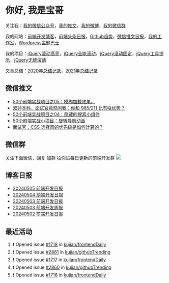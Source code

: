 
# 你好, 我是宝哥

关注我：[我的微信公众号](https://open.weixin.qq.com/qr/code?username=caibaojian_com)，[我的推文](https://weixin.qdkfweb.cn/)，[我的微博](https://weibo.com/kujian)，[我的微信群](https://qdkfweb.cn/go/weixinqun)

我的网站：[前端开发博客](https://qdkfweb.cn/)，[前端头条日报](https://toutiao.qdkfweb.cn/)，[Github趋势](https://github.qdkfweb.cn/)，[微信推文日报](https://weixin.qdkfweb.cn/)，[我的工作室](https://diy.qdkfweb.cn/)，[Wordpress主题巴士](https://wp.qdkfweb.cn/)

我的项目：[jQuery滚动高亮](https://github.com/kujian/scrollHighlight)，[jQuery全能滚动](https://github.com/kujian/power-slider)，[jQuery滚动固定](https://github.com/kujian/scrollfix)，[jQuery工具提示](https://github.com/kujian/tooltip)，[jQuery无缝滚动](http://github.com/kujian/scrollForever)

文章总结：[2020年总结记录](https://mp.weixin.qq.com/s/u0YW8BFWYLquVauhHrkSMQ)，[2021年总结记录](https://mp.weixin.qq.com/s/zMnxIpxMdDrIyuLxHRnSPw)


## 微信推文

<!-- BLOG-POST-LIST:START -->
- [50个前端实战项目之05：模糊加载效果。](https://weixin.qdkfweb.cn/44218.html)
- [双非本科，面试官竟然问我：你和 985/211 比有啥优势？](https://weixin.qdkfweb.cn/44219.html)
- [50个前端实战项目之04：隐藏的搜索小组件](https://weixin.qdkfweb.cn/44188.html)
- [50个前端实战小项目：旋转导航动画](https://weixin.qdkfweb.cn/44151.html)
- [面试官：CSS 选择器的优先级是如何计算的？](https://weixin.qdkfweb.cn/44152.html)
<!-- BLOG-POST-LIST:END -->

## 微信群
关注下面微信，回复 加群 拉你进每日更新的前端开发群
![](https://pic.qdkfweb.cn/uploads/2023/11/weixin.png)

## 博客日报

<!-- DAILY:START -->
- [20240505 前端开发日报](https://qdkfweb.cn/fe-daily-20240505.html)
- [20240504 前端开发日报](https://qdkfweb.cn/fe-daily-20240504.html)
- [20240503 前端开发日报](https://qdkfweb.cn/fe-daily-20240503.html)
- [20240503 前端开发周报](https://qdkfweb.cn/fe-weekly-20240503.html)
- [20240502 前端开发日报](https://qdkfweb.cn/fe-daily-20240502.html)
<!-- DAILY:END -->


## 最近活动

<!--START_SECTION:activity-->
1. ❗ Opened issue [#1718](https://github.com/kujian/frontendDaily/issues/1718) in [kujian/frontendDaily](https://github.com/kujian/frontendDaily)
2. ❗ Opened issue [#2861](https://github.com/kujian/githubTrending/issues/2861) in [kujian/githubTrending](https://github.com/kujian/githubTrending)
3. ❗ Opened issue [#1717](https://github.com/kujian/frontendDaily/issues/1717) in [kujian/frontendDaily](https://github.com/kujian/frontendDaily)
4. ❗ Opened issue [#2860](https://github.com/kujian/githubTrending/issues/2860) in [kujian/githubTrending](https://github.com/kujian/githubTrending)
5. ❗ Opened issue [#1716](https://github.com/kujian/frontendDaily/issues/1716) in [kujian/frontendDaily](https://github.com/kujian/frontendDaily)
<!--END_SECTION:activity-->
